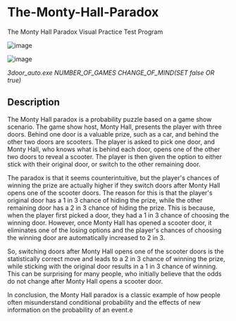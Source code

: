 # The-Monty-Hall-Paradox
The Monty Hall Paradox Visual Practice Test Program

![image](https://user-images.githubusercontent.com/123785508/217886808-20f40738-b268-4aea-bbf8-74015017db33.png)

![image](https://user-images.githubusercontent.com/123785508/218158819-3fe2a8c4-07d6-4b1a-8779-fdd188f56443.png)

*3door_auto.exe NUMBER_OF_GAMES CHANGE_OF_MIND(SET false OR true)*

## Description
The Monty Hall paradox is a probability puzzle based on a game show scenario. The game show host, Monty Hall, presents the player with three doors. Behind one door is a valuable prize, such as a car, and behind the other two doors are scooters. The player is asked to pick one door, and Monty Hall, who knows what is behind each door, opens one of the other two doors to reveal a scooter. The player is then given the option to either stick with their original door, or switch to the other remaining door.

The paradox is that it seems counterintuitive, but the player's chances of winning the prize are actually higher if they switch doors after Monty Hall opens one of the scooter doors. The reason for this is that the player's original door has a 1 in 3 chance of hiding the prize, while the other remaining door has a 2 in 3 chance of hiding the prize. This is because, when the player first picked a door, they had a 1 in 3 chance of choosing the winning door. However, once Monty Hall has opened a scooter door, it eliminates one of the losing options and the player's chances of choosing the winning door are automatically increased to 2 in 3.

So, switching doors after Monty Hall opens one of the scooter doors is the statistically correct move and leads to a 2 in 3 chance of winning the prize, while sticking with the original door results in a 1 in 3 chance of winning. This can be surprising for many people, who initially believe that the odds do not change after Monty Hall opens a scooter door.

In conclusion, the Monty Hall paradox is a classic example of how people often misunderstand conditional probability and the effects of new information on the probability of an event.е
